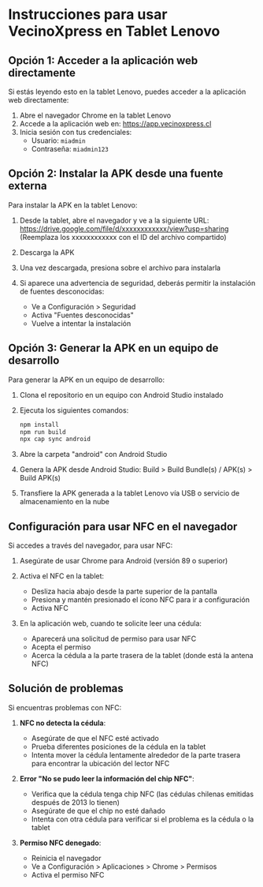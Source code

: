 # Instrucciones para usar VecinoXpress en Tablet Lenovo

## Opción 1: Acceder a la aplicación web directamente

Si estás leyendo esto en la tablet Lenovo, puedes acceder a la aplicación web directamente:

1. Abre el navegador Chrome en la tablet Lenovo
2. Accede a la aplicación web en: https://app.vecinoxpress.cl
3. Inicia sesión con tus credenciales:
   - Usuario: `miadmin`
   - Contraseña: `miadmin123`

## Opción 2: Instalar la APK desde una fuente externa

Para instalar la APK en la tablet Lenovo:

1. Desde la tablet, abre el navegador y ve a la siguiente URL:
   https://drive.google.com/file/d/xxxxxxxxxxxx/view?usp=sharing
   (Reemplaza los xxxxxxxxxxxx con el ID del archivo compartido)

2. Descarga la APK

3. Una vez descargada, presiona sobre el archivo para instalarla

4. Si aparece una advertencia de seguridad, deberás permitir la instalación de fuentes desconocidas:
   - Ve a Configuración > Seguridad
   - Activa "Fuentes desconocidas"
   - Vuelve a intentar la instalación

## Opción 3: Generar la APK en un equipo de desarrollo

Para generar la APK en un equipo de desarrollo:

1. Clona el repositorio en un equipo con Android Studio instalado

2. Ejecuta los siguientes comandos:
   ```bash
   npm install
   npm run build
   npx cap sync android
   ```

3. Abre la carpeta "android" con Android Studio

4. Genera la APK desde Android Studio:
   Build > Build Bundle(s) / APK(s) > Build APK(s)

5. Transfiere la APK generada a la tablet Lenovo vía USB o servicio de almacenamiento en la nube

## Configuración para usar NFC en el navegador

Si accedes a través del navegador, para usar NFC:

1. Asegúrate de usar Chrome para Android (versión 89 o superior)

2. Activa el NFC en la tablet:
   - Desliza hacia abajo desde la parte superior de la pantalla
   - Presiona y mantén presionado el ícono NFC para ir a configuración
   - Activa NFC

3. En la aplicación web, cuando te solicite leer una cédula:
   - Aparecerá una solicitud de permiso para usar NFC
   - Acepta el permiso
   - Acerca la cédula a la parte trasera de la tablet (donde está la antena NFC)

## Solución de problemas

Si encuentras problemas con NFC:

1. **NFC no detecta la cédula**:
   - Asegúrate de que el NFC esté activado
   - Prueba diferentes posiciones de la cédula en la tablet
   - Intenta mover la cédula lentamente alrededor de la parte trasera para encontrar la ubicación del lector NFC

2. **Error "No se pudo leer la información del chip NFC"**:
   - Verifica que la cédula tenga chip NFC (las cédulas chilenas emitidas después de 2013 lo tienen)
   - Asegúrate de que el chip no esté dañado
   - Intenta con otra cédula para verificar si el problema es la cédula o la tablet

3. **Permiso NFC denegado**:
   - Reinicia el navegador
   - Ve a Configuración > Aplicaciones > Chrome > Permisos
   - Activa el permiso NFC